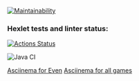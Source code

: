 [![Maintainability](https://api.codeclimate.com/v1/badges/a99a88d28ad37a79dbf6/maintainability)](https://codeclimate.com/github/codeclimate/codeclimate/maintainability)

### Hexlet tests and linter status:
[![Actions Status](https://github.com/OksanaLisevich/java-project-lvl1/workflows/hexlet-check/badge.svg)](https://github.com/OksanaLisevich/java-project-lvl1/actions)

![Java CI](https://github.com/OksanaLisevich/java-project-lvl1/actions/workflows/github-actions-demo.yml/badge.svg)

<a href="https://asciinema.org/connect/a65707ff-dd2a-4563-bcf6-6bf71b04bd2e">Asciinema for Even</a>
<a href="https://asciinema.org/connect/a65707ff-dd2a-4563-bcf6-6bf71b04bd2e">Asciinema for all games</a>


